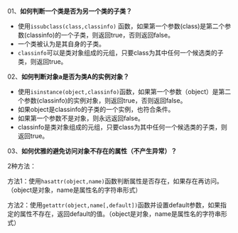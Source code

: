 01、**如何判断一个类是否为另一个类的子类？**

- 使用`issubclass(class,classinfo)` 函数，如果第一个参数(class)是第二个参数(classinfo)的一个子类，则返回true，否则返回false。
- 一个类被认为是其自身的子类。
- `classinfo`可以是类对象组成的元组，只要class为其中任何一个候选类的子类，则返回true。


02、**如何判断对象a是否为类A的实例对象？**

- 使用`isinstance(object,classinfo)`函数，如果第一个参数（object）是第二个参数(classinfo)的实例对象，则返回true，否则返回false。
- 如果object是classinfo的子类的一个实例，也符合条件。
- 如果第一个参数不是对象，则永远返回false。
- classinfo是类对象组成的元组，只要class为其中任何一个候选类的子类，则返回true。

03、**如何优雅的避免访问对象不存在的属性（不产生异常）？**

2种方法：

方法1：使用`hasattr(object,name)`函数判断属性是否存在，如果存在再访问。（object是对象，name是属性名的字符串形式）

方法2：使用`getattr(object,name[,default])`函数并设置default参数，如果指定的属性不存在，返回default的值。（object是对象，name是属性名的字符串形式）
